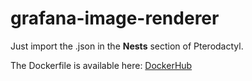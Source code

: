 # grafana-image-renderer
Just import the .json in the **Nests** section of Pterodactyl.

The Dockerfile is available here: [DockerHub](https://hub.docker.com/repository/docker/lazybytez/eggs/)
